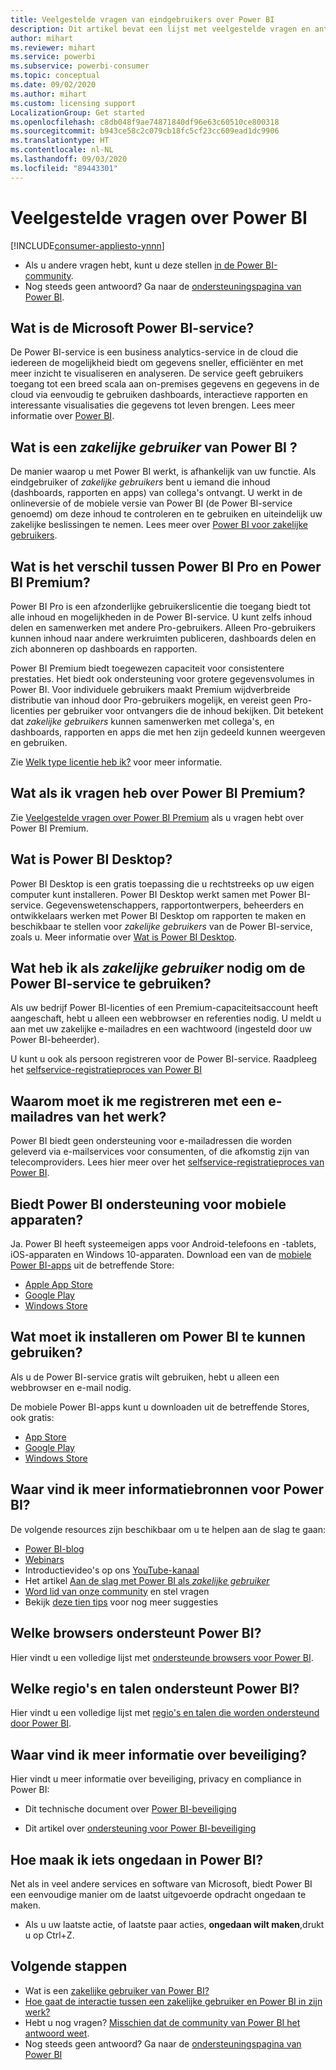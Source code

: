 ```yaml
---
title: Veelgestelde vragen van eindgebruikers over Power BI
description: Dit artikel bevat een lijst met veelgestelde vragen en antwoorden over de Power BI-service en de mobiele Power BI-apps.
author: mihart
ms.reviewer: mihart
ms.service: powerbi
ms.subservice: powerbi-consumer
ms.topic: conceptual
ms.date: 09/02/2020
ms.author: mihart
ms.custom: licensing support
LocalizationGroup: Get started
ms.openlocfilehash: c8db048f9ae74871840df96e63c60510ce800318
ms.sourcegitcommit: b943ce58c2c079cb18fc5cf23cc609ead1dc9906
ms.translationtype: HT
ms.contentlocale: nl-NL
ms.lasthandoff: 09/03/2020
ms.locfileid: "89443301"
---
```

# <a name="frequently-asked-questions-about-power-bi"></a>Veelgestelde vragen over Power BI

[!INCLUDE[consumer-appliesto-ynnn](../includes/consumer-appliesto-ynnn.md)]

* Als u andere vragen hebt, kunt u deze stellen [in de Power BI-community](https://community.powerbi.com/).
* Nog steeds geen antwoord? Ga naar de [ondersteuningspagina van Power BI](https://powerbi.microsoft.com/support/).

## <a name="what-is-the-microsoft-power-bi-service"></a>Wat is de Microsoft Power BI-service?

De Power BI-service is een business analytics-service in de cloud die iedereen de mogelijkheid biedt om gegevens sneller, efficiënter en met meer inzicht te visualiseren en analyseren. De service geeft gebruikers toegang tot een breed scala aan on-premises gegevens en gegevens in de cloud via eenvoudig te gebruiken dashboards, interactieve rapporten en interessante visualisaties die gegevens tot leven brengen. Lees meer informatie over [Power BI](../fundamentals/power-bi-overview.md).

## <a name="what-is-a-power-bi-business-user"></a>Wat is een *zakelijke gebruiker* van Power BI ?

De manier waarop u met Power BI werkt, is afhankelijk van uw functie. Als eindgebruiker of *zakelijke gebruikers* bent u iemand die inhoud (dashboards, rapporten en apps) van collega's ontvangt. U werkt in de onlineversie of de mobiele versie van Power BI (de Power BI-service genoemd) om deze inhoud te controleren en te gebruiken en uiteindelijk uw zakelijke beslissingen te nemen.  Lees meer over [Power BI voor zakelijke gebruikers](index.yml).


## <a name="whats-the-difference-between-power-bi-pro-and-power-bi-premium"></a>Wat is het verschil tussen Power BI Pro en Power BI Premium?

Power BI Pro is een afzonderlijke gebruikerslicentie die toegang biedt tot alle inhoud en mogelijkheden in de Power BI-service. U kunt zelfs inhoud delen en samenwerken met andere Pro-gebruikers. Alleen Pro-gebruikers kunnen inhoud naar andere werkruimten publiceren, dashboards delen en zich abonneren op dashboards en rapporten. 

Power BI Premium biedt toegewezen capaciteit voor consistentere prestaties. Het biedt ook ondersteuning voor grotere gegevensvolumes in Power BI. Voor individuele gebruikers maakt Premium wijdverbreide distributie van inhoud door Pro-gebruikers mogelijk, en vereist geen Pro-licenties per gebruiker voor ontvangers die de inhoud bekijken. Dit betekent dat *zakelijke gebruikers* kunnen samenwerken met collega's, en dashboards, rapporten en apps die met hen zijn gedeeld kunnen weergeven en gebruiken. 

Zie [Welk type licentie heb ik?](end-user-license.md) voor meer informatie.

## <a name="what-if-i-have-questions-about-power-bi-premium"></a>Wat als ik vragen heb over Power BI Premium?

Zie [Veelgestelde vragen over Power BI Premium](../admin/service-premium-faq.md) als u vragen hebt over Power BI Premium.

## <a name="what-is-power-bi-desktop"></a>Wat is Power BI Desktop?

Power BI Desktop is een gratis toepassing die u rechtstreeks op uw eigen computer kunt installeren. Power BI Desktop werkt samen met Power BI-service.  Gegevenswetenschappers, rapportontwerpers, beheerders en ontwikkelaars werken met Power BI Desktop om rapporten te maken en beschikbaar te stellen voor *zakelijke gebruikers* van de Power BI-service, zoals u. Meer informatie over [Wat is Power BI Desktop](../fundamentals/desktop-what-is-desktop.md).

## <a name="as-a-business-user-what-do-i-need-to-use-the-power-bi-service"></a>Wat heb ik als *zakelijke gebruiker* nodig om de Power BI-service te gebruiken?

Als uw bedrijf Power BI-licenties of een Premium-capaciteitsaccount heeft aangeschaft, hebt u alleen een webbrowser en referenties nodig. U meldt u aan met uw zakelijke e-mailadres en een wachtwoord (ingesteld door uw Power BI-beheerder).  

U kunt u ook als persoon registreren voor de Power BI-service. Raadpleeg het [selfservice-registratieproces van Power BI](../fundamentals/service-self-service-signup-for-power-bi.md)

## <a name="why-do-i-have-to-sign-up-with-my-work-email"></a>Waarom moet ik me registreren met een e-mailadres van het werk?

Power BI biedt geen ondersteuning voor e-mailadressen die worden geleverd via e-mailservices voor consumenten, of die afkomstig zijn van telecomproviders. Lees hier meer over het [selfservice-registratieproces van Power BI](../fundamentals/service-self-service-signup-for-power-bi.md).

## <a name="does-power-bi-support-mobile-devices"></a>Biedt Power BI ondersteuning voor mobiele apparaten?

Ja. Power BI heeft systeemeigen apps voor Android-telefoons en -tablets, iOS-apparaten en Windows 10-apparaten. Download een van de [mobiele Power BI-apps](https://powerbi.microsoft.com/mobile) uit de betreffende Store:  

* [Apple App Store](https://go.microsoft.com/fwlink/?LinkId=526218)
* [Google Play](https://go.microsoft.com/fwlink/?LinkID=544867&clcid=0x409)
* [Windows Store](https://go.microsoft.com/fwlink/?LinkId=526478)

## <a name="what-do-i-need-to-install-to-use-power-bi"></a>Wat moet ik installeren om Power BI te kunnen gebruiken?

Als u de Power BI-service gratis wilt gebruiken, hebt u alleen een webbrowser en e-mail nodig.

De mobiele Power BI-apps kunt u downloaden uit de betreffende Stores, ook gratis:

* [App Store](https://go.microsoft.com/fwlink/?LinkId=526218)
* [Google Play](https://go.microsoft.com/fwlink/?LinkID=544867&clcid=0x409)
* [Windows Store](https://go.microsoft.com/fwlink/?LinkId=526478)

## <a name="where-do-i-get-started-with-power-bi"></a>Waar vind ik meer informatiebronnen voor Power BI?

De volgende resources zijn beschikbaar om u te helpen aan de slag te gaan:

* [Power BI-blog](https://powerbi.microsoft.com/blog/)
* [Webinars](../fundamentals/webinars.md)
* Introductievideo's op ons [YouTube-kanaal](https://www.youtube.com/user/mspowerbi)
* Het artikel [Aan de slag met Power BI als *zakelijke gebruiker*](index.yml)
* [Word lid van onze community](https://community.powerbi.com/) en stel vragen
* Bekijk [deze tien tips](../fundamentals/service-tips-for-finding-help.md) voor nog meer suggesties

## <a name="what-browsers-does-power-bi-support"></a>Welke browsers ondersteunt Power BI?

Hier vindt u een volledige lijst met [ondersteunde browsers voor Power BI](../fundamentals/power-bi-browsers.md).

## <a name="what-regions-and-languages-does-power-bi-support"></a>Welke regio's en talen ondersteunt Power BI?

Hier vindt u een volledige lijst met [regio's en talen die worden ondersteund door Power BI](../fundamentals/supported-languages-countries-regions.md).

## <a name="where-can-i-learn-more-about-security"></a>Waar vind ik meer informatie over beveiliging?

Hier vindt u meer informatie over beveiliging, privacy en compliance in Power BI:

* Dit technische document over [Power BI-beveiliging](https://go.microsoft.com/fwlink/?LinkId=829185)

* Dit artikel over [ondersteuning voor Power BI-beveiliging](../admin/service-admin-power-bi-security.md)

## <a name="how-do-i-undo-in-power-bi"></a>Hoe maak ik iets ongedaan in Power BI?

Net als in veel andere services en software van Microsoft, biedt Power BI een eenvoudige manier om de laatst uitgevoerde opdracht ongedaan te maken.

* Als u uw laatste actie, of laatste paar acties, **ongedaan wilt maken**,drukt u op Ctrl+Z.

## <a name="next-steps"></a>Volgende stappen

* Wat is een [zakelijke gebruiker van Power BI?](end-user-consumer.md)
* [Hoe gaat de interactie tussen een zakelijke gebruiker en Power BI in zijn werk?](end-user-reading-view.md)
* Hebt u nog vragen? [Misschien dat de community van Power BI het antwoord weet](https://community.powerbi.com/).
* Nog steeds geen antwoord? Ga naar de [ondersteuningspagina van Power BI](https://powerbi.microsoft.com/support/)